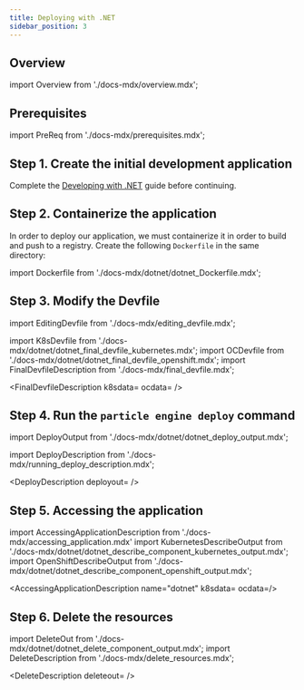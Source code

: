 ```yaml
---
title: Deploying with .NET
sidebar_position: 3
---
```


## Overview

import Overview from './docs-mdx/overview.mdx';

<Overview/>

## Prerequisites

import PreReq from './docs-mdx/prerequisites.mdx';

<PreReq/>

## Step 1. Create the initial development application

Complete the [Developing with .NET](/docs/user-guides/quickstart/dotnet) guide before continuing.

## Step 2. Containerize the application

In order to deploy our application, we must containerize it in order to build and push to a registry. Create the following `Dockerfile` in the same directory:

import Dockerfile from './docs-mdx/dotnet/dotnet_Dockerfile.mdx';

<Dockerfile />

## Step 3. Modify the Devfile

import EditingDevfile from './docs-mdx/editing_devfile.mdx';

<EditingDevfile name="dotnet" port="8080"/>

import K8sDevfile from './docs-mdx/dotnet/dotnet_final_devfile_kubernetes.mdx';
import OCDevfile from './docs-mdx/dotnet/dotnet_final_devfile_openshift.mdx';
import FinalDevfileDescription from './docs-mdx/final_devfile.mdx';

<FinalDevfileDescription k8sdata=<K8sDevfile /> ocdata=<OCDevfile /> />


## Step 4. Run the `particle engine deploy` command

import DeployOutput from './docs-mdx/dotnet/dotnet_deploy_output.mdx';

import DeployDescription from './docs-mdx/running_deploy_description.mdx';

<DeployDescription deployout=<DeployOutput /> />


## Step 5. Accessing the application

import AccessingApplicationDescription from './docs-mdx/accessing_application.mdx'
import KubernetesDescribeOutput from './docs-mdx/dotnet/dotnet_describe_component_kubernetes_output.mdx';
import OpenShiftDescribeOutput from './docs-mdx/dotnet/dotnet_describe_component_openshift_output.mdx';

<AccessingApplicationDescription name="dotnet" k8sdata=<KubernetesDescribeOutput /> ocdata=<OpenShiftDescribeOutput />/>

## Step 6. Delete the resources

import DeleteOut from './docs-mdx/dotnet/dotnet_delete_component_output.mdx';
import DeleteDescription from './docs-mdx/delete_resources.mdx';

<DeleteDescription deleteout=<DeleteOut /> />